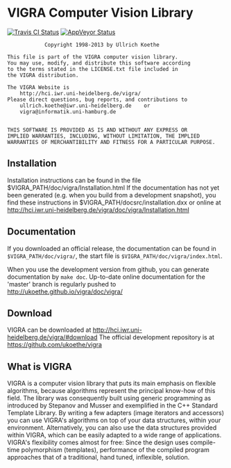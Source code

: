 VIGRA Computer Vision Library
=============================

[![Travis CI Status](https://travis-ci.org/ukoethe/vigra.svg?branch=master)](https://travis-ci.org/ukoethe/vigra)
[![AppVeyor Status](https://ci.appveyor.com/api/projects/status/github/ukoethe/vigra?branch=master&svg=true)](https://ci.appveyor.com/project/ukoethe/vigra/branch/master)

                Copyright 1998-2013 by Ullrich Koethe

    This file is part of the VIGRA computer vision library.
    You may use, modify, and distribute this software according
    to the terms stated in the LICENSE.txt file included in
    the VIGRA distribution.

    The VIGRA Website is
        http://hci.iwr.uni-heidelberg.de/vigra/                       
    Please direct questions, bug reports, and contributions to        
        ullrich.koethe@iwr.uni-heidelberg.de    or                    
        vigra@informatik.uni-hamburg.de                               


    THIS SOFTWARE IS PROVIDED AS IS AND WITHOUT ANY EXPRESS OR
    IMPLIED WARRANTIES, INCLUDING, WITHOUT LIMITATION, THE IMPLIED
    WARRANTIES OF MERCHANTIBILITY AND FITNESS FOR A PARTICULAR PURPOSE.


Installation
------------

Installation instructions can be found in the file 
  $VIGRA_PATH/doc/vigra/Installation.html
If the documentation has not yet been generated (e.g. when you build from a development 
snapshot), you find these instructions in
  $VIGRA_PATH/docsrc/installation.dxx
or online at
  http://hci.iwr.uni-heidelberg.de/vigra/doc/vigra/Installation.html

Documentation
-------------

If you downloaded an official release, the documentation can be found in `$VIGRA_PATH/doc/vigra/`, the start file 
is `$VIGRA_PATH/doc/vigra/index.html`.

When you use the development version from github, you can generate documentation by `make doc`. Up-to-date 
online documentation for the 'master' branch is regularly pushed to http://ukoethe.github.io/vigra/doc/vigra/

Download
--------

VIGRA can be downloaded at http://hci.iwr.uni-heidelberg.de/vigra/#download The official development 
repository is at https://github.com/ukoethe/vigra

What is VIGRA
-------------

VIGRA is a computer vision library that puts its main emphasis on flexible algorithms, because algorithms represent the principal know-how of this field. The library was consequently built using generic programming as introduced by Stepanov and Musser and exemplified in the C++ Standard Template Library. By writing a few adapters (image iterators and accessors) you can use VIGRA's algorithms on top of your data structures, within your environment. Alternatively, you can also use the data structures provided within VIGRA, which can be easily adapted to a wide range of applications. VIGRA's flexibility comes almost for free: Since the design uses compile-time polymorphism (templates), performance of the compiled program approaches that of a traditional, hand tuned, inflexible, solution.




